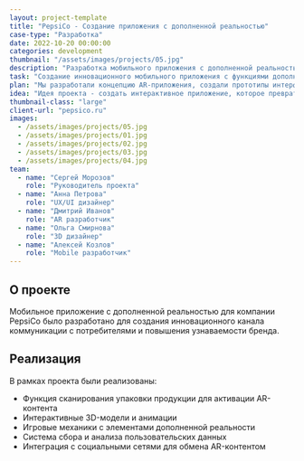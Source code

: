 ```yaml
---
layout: project-template
title: "PepsiCo - Создание приложения с дополненной реальностью"
case-type: "Разработка"
date: 2022-10-20 00:00:00
categories: development
thumbnail: "/assets/images/projects/05.jpg"
description: "Разработка мобильного приложения с дополненной реальностью для компании PepsiCo, направленного на повышение вовлеченности потребителей."
task: "Создание инновационного мобильного приложения с функциями дополненной реальности для компании PepsiCo, которое повысит вовлеченность потребителей и усилит взаимодействие с брендом."
plan: "Мы разработали концепцию AR-приложения, создали прототипы интерфейсов, реализовали функции дополненной реальности и провели тестирование с фокус-группами."
idea: "Идея проекта - создать интерактивное приложение, которое превратит обычную упаковку продукции PepsiCo в портал в мир дополненной реальности."
thumbnail-class: "large"
client-url: "pepsico.ru"
images:
  - /assets/images/projects/05.jpg
  - /assets/images/projects/01.jpg
  - /assets/images/projects/02.jpg
  - /assets/images/projects/03.jpg
  - /assets/images/projects/04.jpg
team:
  - name: "Сергей Морозов"
    role: "Руководитель проекта"
  - name: "Анна Петрова"
    role: "UX/UI дизайнер"
  - name: "Дмитрий Иванов"
    role: "AR разработчик"
  - name: "Ольга Смирнова"
    role: "3D дизайнер"
  - name: "Алексей Козлов"
    role: "Mobile разработчик"
---
```


## О проекте

Мобильное приложение с дополненной реальностью для компании PepsiCo было разработано для создания инновационного канала коммуникации с потребителями и повышения узнаваемости бренда.

## Реализация

В рамках проекта были реализованы:
- Функция сканирования упаковки продукции для активации AR-контента
- Интерактивные 3D-модели и анимации
- Игровые механики с элементами дополненной реальности
- Система сбора и анализа пользовательских данных
- Интеграция с социальными сетями для обмена AR-контентом

